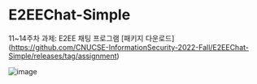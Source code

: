 # E2EEChat-Simple
11~14주차 과제: E2EE 채팅 프로그램 [패키지 다운로드] (https://github.com/CNUCSE-InformationSecurity-2022-Fall/E2EEChat-Simple/releases/tag/assignment)


![image](https://user-images.githubusercontent.com/13935811/203414191-777a2ef0-bde4-4c43-b89f-33408045f93e.png)
